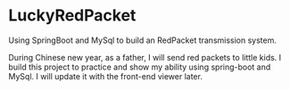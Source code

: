 # LuckyRedPacket
Using SpringBoot and MySql to build an RedPacket transmission system. 
 
During Chinese new year, as a father, I will send red packets to little kids. I build this project to practice and show my ability using spring-boot and MySql. I will update it with the front-end viewer later.
